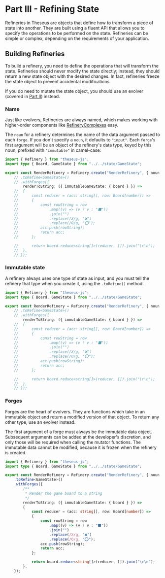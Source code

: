 # Part III - Refining State

Refineries in Theseus are objects that define how to transform a piece of state into another. They are built using a fluent API that allows you to specify the operations to be performed on the state. Refineries can be simple or complex, depending on the requirements of your application.

## Building Refineries

To build a refinery, you need to define the operations that will transform the state. Refineries should never modify the state directly; instead, they should return a new state object with the desired changes. In fact, refineries freeze the state object to prevent accidental modifications.

If you do need to mutate the state object, you should use an evolver (covered in [Part II](./part-ii--evolving-state.md)) instead.

### Name

Just like evolvers, Refineries are always named, which makes working with higher-order components like [RefineryComplexes](./extended/refinery-complex.md) easy.

The `noun` for a refinery determines the name of the data argument passed to each `forge`. If you
don't specify a `noun`, it defaults to `"input"`. Each `forge`'s first argument will be an object of the refinery's data type, keyed by this noun, prefixed with `"immutable"` in camel-case:


```typescript
import { Refinery } from "theseus-js";
import type { Board, GameState } from "../../state/GameState";

export const RenderRefinery = Refinery.create("RenderRefinery", { noun: "GameState" })
	// .toRefine<GameState>()
	// .withForges({
	 	renderToString: ({ immutableGameState: { board } }) => 
	// 	{
	// 		const reducer = (acc: string[], row: Board[number]) => 
	// 		{
	// 			const rowString = row
	// 				.map((v) => (v ? v : "⬛"))
	// 				.join("")
	// 				.replace(/X/g, "❌")
	// 				.replace(/O/g, "⭕");
	// 			acc.push(rowString);
	// 			return acc;
	// 		};

	// 		return board.reduce<string[]>(reducer, []).join("\r\n");
	// 	},
	// });
```

### Immutable state

A refinery always uses one type of state as input, and you must tell the refinery that type when you create it, using the
`.toRefine()` method.

```typescript
import { Refinery } from "theseus-js";
import type { Board, GameState } from "../../state/GameState";

export const RenderRefinery = Refinery.create("RenderRefinery", { noun: "GameState" })
	// .toRefine<GameState>()
	// .withForges({
	 	renderToString: ({ immutableGameState: { board } }) => 
	// 	{
	// 		const reducer = (acc: string[], row: Board[number]) => 
	// 		{
	// 			const rowString = row
	// 				.map((v) => (v ? v : "⬛"))
	// 				.join("")
	// 				.replace(/X/g, "❌")
	// 				.replace(/O/g, "⭕");
	// 			acc.push(rowString);
	// 			return acc;
	// 		};

	// 		return board.reduce<string[]>(reducer, []).join("\r\n");
	// 	},
	// });
```

### Forges

Forges are the heart of evolvers. They are functions which take in an immutable object and return a modified version of that object. To return any other type, use an evolver instead.

The first argument of a forge must always be the immutable data object. Subsequent arguments can be added at the developer's discretion, and only those will be required when calling the mutator functions. The immutable data cannot be modified, because it is frozen when the refinery is created.

```typescript
import { Refinery } from "theseus-js";
import type { Board, GameState } from "../../state/GameState";

export const RenderRefinery = Refinery.create("RenderRefinery", { noun: "GameState" })
	.toRefine<GameState>()
	.withForges({
		/**
		 * Render the game board to a string
		 */
	 	renderToString: ({ immutableGameState: { board } }) => 
		{
			const reducer = (acc: string[], row: Board[number]) => 
			{
				const rowString = row
					.map((v) => (v ? v : "⬛"))
					.join("")
					.replace(/X/g, "❌")
					.replace(/O/g, "⭕");
				acc.push(rowString);
				return acc;
			};

			return board.reduce<string[]>(reducer, []).join("\r\n");
		},
	});
```

